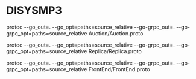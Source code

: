 # DISYSMP3

protoc --go_out=. --go_opt=paths=source_relative --go-grpc_out=. --go-grpc_opt=paths=source_relative Auction/Auction.proto

protoc --go_out=. --go_opt=paths=source_relative --go-grpc_out=. --go-grpc_opt=paths=source_relative Replica/Replica.proto

protoc --go_out=. --go_opt=paths=source_relative --go-grpc_out=. --go-grpc_opt=paths=source_relative FrontEnd/FrontEnd.proto
